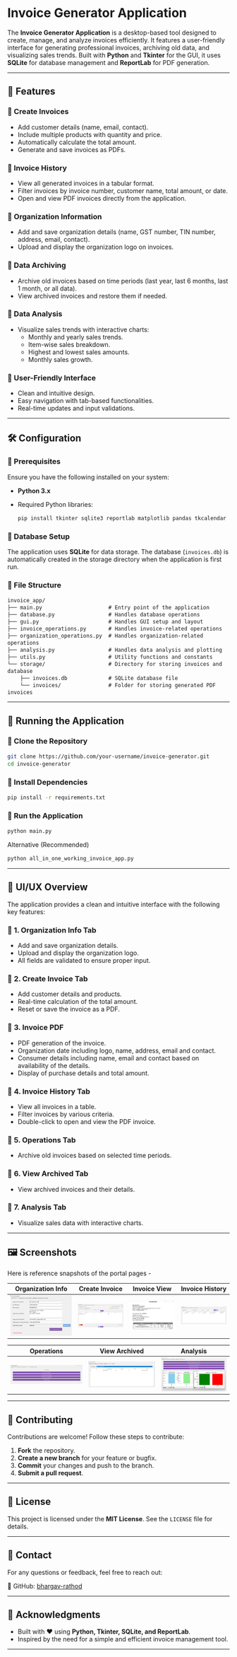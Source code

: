 # Invoice Generator Application

The **Invoice Generator Application** is a desktop-based tool designed to create, manage, and analyze invoices efficiently. It features a user-friendly interface for generating professional invoices, archiving old data, and visualizing sales trends. Built with **Python** and **Tkinter** for the GUI, it uses **SQLite** for database management and **ReportLab** for PDF generation.

---

## 📌 Features

### 🔹 Create Invoices
- Add customer details (name, email, contact).
- Include multiple products with quantity and price.
- Automatically calculate the total amount.
- Generate and save invoices as PDFs.

### 🔹 Invoice History
- View all generated invoices in a tabular format.
- Filter invoices by invoice number, customer name, total amount, or date.
- Open and view PDF invoices directly from the application.

### 🔹 Organization Information
- Add and save organization details (name, GST number, TIN number, address, email, contact).
- Upload and display the organization logo on invoices.

### 🔹 Data Archiving
- Archive old invoices based on time periods (last year, last 6 months, last 1 month, or all data).
- View archived invoices and restore them if needed.

### 🔹 Data Analysis
- Visualize sales trends with interactive charts:
  - Monthly and yearly sales trends.
  - Item-wise sales breakdown.
  - Highest and lowest sales amounts.
  - Monthly sales growth.

### 🔹 User-Friendly Interface
- Clean and intuitive design.
- Easy navigation with tab-based functionalities.
- Real-time updates and input validations.

---

## 🛠️ Configuration

### 🔹 Prerequisites
Ensure you have the following installed on your system:
- **Python 3.x**
- Required Python libraries:
  
  ```bash
  pip install tkinter sqlite3 reportlab matplotlib pandas tkcalendar
  ```

### 🔹 Database Setup
The application uses **SQLite** for data storage. The database (`invoices.db`) is automatically created in the storage directory when the application is first run.

### 🔹 File Structure
```
invoice_app/
├── main.py                     # Entry point of the application
├── database.py                 # Handles database operations
├── gui.py                      # Handles GUI setup and layout
├── invoice_operations.py       # Handles invoice-related operations
├── organization_operations.py  # Handles organization-related operations
├── analysis.py                 # Handles data analysis and plotting
├── utils.py                    # Utility functions and constants
└── storage/                    # Directory for storing invoices and database
    ├── invoices.db             # SQLite database file
    └── invoices/               # Folder for storing generated PDF invoices
```

---

## 🚀 Running the Application

### 🔹 Clone the Repository
```bash
git clone https://github.com/your-username/invoice-generator.git
cd invoice-generator
```

### 🔹 Install Dependencies
```bash
pip install -r requirements.txt
```

### 🔹 Run the Application
```bash
python main.py
```

Alternative (Recommended)

```bash
python all_in_one_working_invoice_app.py
```

---

## 🎨 UI/UX Overview

The application provides a clean and intuitive interface with the following key features:

### 📌 **1. Organization Info Tab**
- Add and save organization details.
- Upload and display the organization logo.
- All fields are validated to ensure proper input.

### 📌 **2. Create Invoice Tab**
- Add customer details and products.
- Real-time calculation of the total amount.
- Reset or save the invoice as a PDF.

### 📌 **3. Invoice PDF**
- PDF generation of the invoice.
- Organization date including logo, name, address, email and contact.
- Consumer details including name, email and contact based on availability of the details.
- Display of purchase details and total amount.

### 📌 **4. Invoice History Tab**
- View all invoices in a table.
- Filter invoices by various criteria.
- Double-click to open and view the PDF invoice.

### 📌 **5. Operations Tab**
- Archive old invoices based on selected time periods.

### 📌 **6. View Archived Tab**
- View archived invoices and their details.

### 📌 **7. Analysis Tab**
- Visualize sales data with interactive charts.

---

## 🖼️ Screenshots
Here is reference snapshots of the portal pages - 

| Organization Info | Create Invoice | Invoice View | Invoice History |
|------------------|---------------|-----------------|-----------------|
| ![Org Info](screenshots/org_info.png) | ![Create Invoice](screenshots/create_invoice.png) | ![Create Invoice](screenshots/invoice_view.png) | ![Invoice History](screenshots/invoice_history.png) |

| Operations | View Archived | Analysis |
|-----------|--------------|---------|
| ![Operations](screenshots/operations.png) | ![View Archived](screenshots/view_archived.png) | ![Analysis](screenshots/analysis.png) |

---

## 🤝 Contributing

Contributions are welcome! Follow these steps to contribute:

1. **Fork** the repository.
2. **Create a new branch** for your feature or bugfix.
3. **Commit** your changes and push to the branch.
4. **Submit a pull request**.

---

## 📜 License
This project is licensed under the **MIT License**. See the `LICENSE` file for details.

---

## 📧 Contact
For any questions or feedback, feel free to reach out:

🔗 GitHub: [bhargav-rathod](https://github.com/bhargav-rathod)

---

## 🙌 Acknowledgments
- Built with ❤️ using **Python, Tkinter, SQLite, and ReportLab**.
- Inspired by the need for a simple and efficient invoice management tool.

---
   
